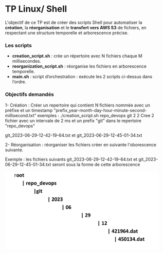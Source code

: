 # TP Linux/ Shell


L'objectif de ce TP est de créer des scripts Shell pour automatiser la **création**, la **réorganisation** et le **transfert vers AWS S3** de fichiers, en respectant une structure temporelle et arborescence précise.

### Les scripts

- **creation_script.sh** : crée un répertoire avec N fichiers chaque M millisecondes.
- **reorganization_script.sh** : réorganise les fichiers en arborescence temporelle.
- **main.sh** : script d’orchestration : exécute les 2 scripts ci-dessus dans l’ordre.


### Objectifs demandés

 1- Création : Créer un repertoire qui contient N fichiers nommée avec un préfixe et un timestamp "prefix_year-month-day-hour-minute-second-millisecond.txt"
 exemples : ./creation_script.sh repo_devops git 2 2
 Cree 2 fichier avec un intervale de 2 ms et un prefix "git" dans le repertoire "repo_devops"

 git_2023-06-29-12-42-19-64.txt et git_2023-06-29-12-45-01-34.txt
 
 2- Réorganisation : réorganiser les fichiers créer en suivante l'oborescence suivante.

 Exemple : les fichiers suivants git_2023-06-29-12-42-19-64.txt et git_2023-06-29-12-45-01-34.txt seront sous la forme de cette arborescence

 ![Diagramme](images/arborescence.png)

